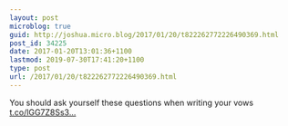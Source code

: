 ```yaml
---
layout: post
microblog: true
guid: http://joshua.micro.blog/2017/01/20/t822262772226490369.html
post_id: 34225
date: 2017-01-20T13:01:36+1100
lastmod: 2019-07-30T17:41:20+1100
type: post
url: /2017/01/20/t822262772226490369.html
---
```

You should ask yourself these questions when writing your vows [t.co/lGG7Z8Ss3...](https://t.co/lGG7Z8Ss3Z)
